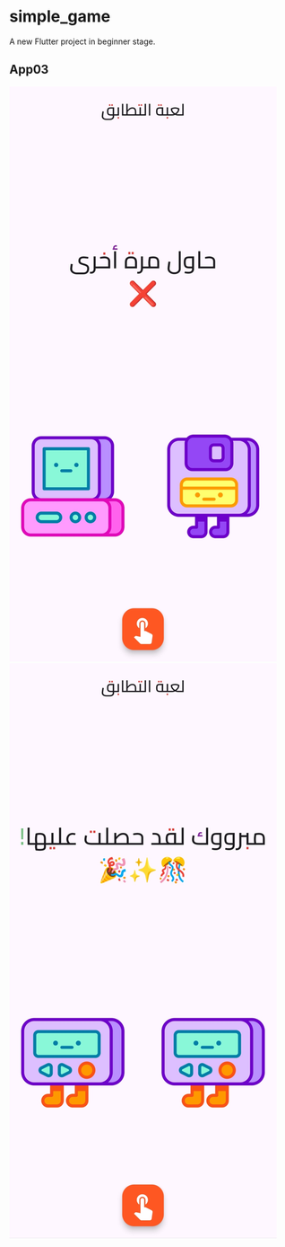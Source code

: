 # simple_game

A new Flutter project in beginner stage.

## App03

![Screen1](screen1.jpg)
![Screen2](screen2.jpg)